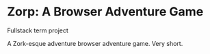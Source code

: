# Zorp: A Browser Adventure Game
Fullstack term project

A Zork-esque adventure browser adventure game. Very short.
